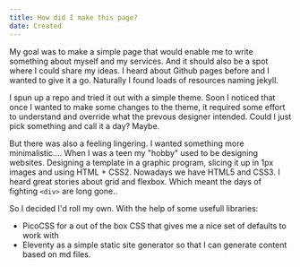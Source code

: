 ```yaml
---
title: How did I make this page?
date: Created
---
```

My goal was to make a simple page that would enable me to write something about myself and my services. And it should also be a spot where I could share my ideas. I heard about Github pages before and I wanted to give it a go. Naturally I found loads of resources naming jekyll. 

I spun up a repo and tried it out with a simple theme. Soon I noticed that once I wanted to make some changes to the theme, it required some effort to understand and override what the prevous designer intended. Could I just pick something and call it a day? Maybe.

But there was also a feeling lingering. I wanted something more minimalistic....
When I was a teen my "hobby" used to be designing websites. Designing a template in a graphic program, slicing it up in 1px images and using HTML + CSS2. 
Nowadays we have HTML5 and CSS3. I heard great stories about grid and flexbox. Which meant the days of fighting `<div>` are long gone.. 

So I decided I'd roll my own. With the help of some usefull libraries:
- PicoCSS for a out of the box CSS that gives me a nice set of defaults to work with
- Eleventy as a simple static site generator so that I can generate content based on md files.

